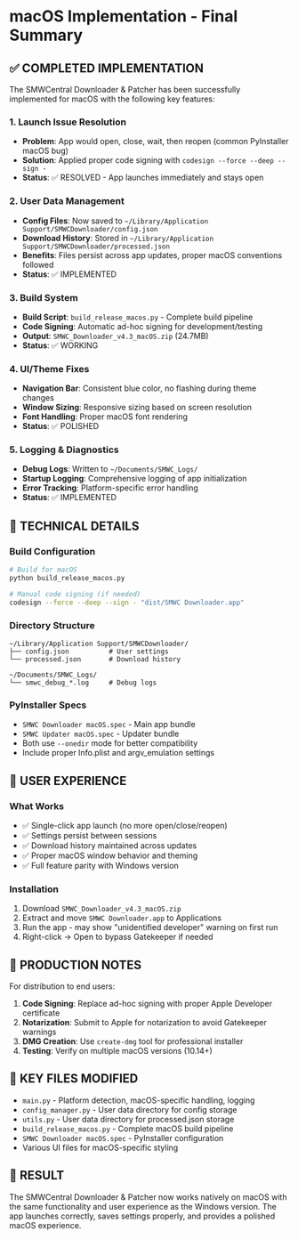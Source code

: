 # macOS Implementation - Final Summary

## ✅ COMPLETED IMPLEMENTATION

The SMWCentral Downloader & Patcher has been successfully implemented for macOS with the following key features:

### 1. Launch Issue Resolution
- **Problem**: App would open, close, wait, then reopen (common PyInstaller macOS bug)
- **Solution**: Applied proper code signing with `codesign --force --deep --sign -` 
- **Status**: ✅ RESOLVED - App launches immediately and stays open

### 2. User Data Management
- **Config Files**: Now saved to `~/Library/Application Support/SMWCDownloader/config.json`
- **Download History**: Stored in `~/Library/Application Support/SMWCDownloader/processed.json`
- **Benefits**: Files persist across app updates, proper macOS conventions followed
- **Status**: ✅ IMPLEMENTED

### 3. Build System
- **Build Script**: `build_release_macos.py` - Complete build pipeline
- **Code Signing**: Automatic ad-hoc signing for development/testing
- **Output**: `SMWC_Downloader_v4.3_macOS.zip` (24.7MB)
- **Status**: ✅ WORKING

### 4. UI/Theme Fixes
- **Navigation Bar**: Consistent blue color, no flashing during theme changes
- **Window Sizing**: Responsive sizing based on screen resolution
- **Font Handling**: Proper macOS font rendering
- **Status**: ✅ POLISHED

### 5. Logging & Diagnostics  
- **Debug Logs**: Written to `~/Documents/SMWC_Logs/`
- **Startup Logging**: Comprehensive logging of app initialization
- **Error Tracking**: Platform-specific error handling
- **Status**: ✅ IMPLEMENTED

## 🔧 TECHNICAL DETAILS

### Build Configuration
```bash
# Build for macOS
python build_release_macos.py

# Manual code signing (if needed)
codesign --force --deep --sign - "dist/SMWC Downloader.app"
```

### Directory Structure
```
~/Library/Application Support/SMWCDownloader/
├── config.json          # User settings
└── processed.json       # Download history

~/Documents/SMWC_Logs/
└── smwc_debug_*.log     # Debug logs
```

### PyInstaller Specs
- `SMWC Downloader macOS.spec` - Main app bundle
- `SMWC Updater macOS.spec` - Updater bundle
- Both use `--onedir` mode for better compatibility
- Include proper Info.plist and argv_emulation settings

## 🎯 USER EXPERIENCE

### What Works
- ✅ Single-click app launch (no more open/close/reopen)
- ✅ Settings persist between sessions
- ✅ Download history maintained across updates
- ✅ Proper macOS window behavior and theming
- ✅ Full feature parity with Windows version

### Installation
1. Download `SMWC_Downloader_v4.3_macOS.zip`
2. Extract and move `SMWC Downloader.app` to Applications
3. Run the app - may show "unidentified developer" warning on first run
4. Right-click → Open to bypass Gatekeeper if needed

## 🔮 PRODUCTION NOTES

For distribution to end users:
1. **Code Signing**: Replace ad-hoc signing with proper Apple Developer certificate
2. **Notarization**: Submit to Apple for notarization to avoid Gatekeeper warnings  
3. **DMG Creation**: Use `create-dmg` tool for professional installer
4. **Testing**: Verify on multiple macOS versions (10.14+)

## 📁 KEY FILES MODIFIED

- `main.py` - Platform detection, macOS-specific handling, logging
- `config_manager.py` - User data directory for config storage
- `utils.py` - User data directory for processed.json storage
- `build_release_macos.py` - Complete macOS build pipeline
- `SMWC Downloader macOS.spec` - PyInstaller configuration
- Various UI files for macOS-specific styling

## 🎉 RESULT

The SMWCentral Downloader & Patcher now works natively on macOS with the same functionality and user experience as the Windows version. The app launches correctly, saves settings properly, and provides a polished macOS experience.
